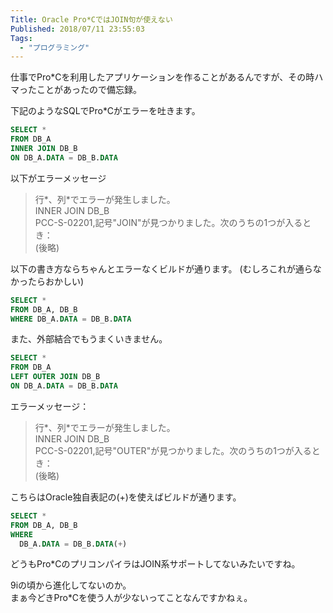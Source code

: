 ```yaml
---
Title: Oracle Pro*CではJOIN句が使えない
Published: 2018/07/11 23:55:03
Tags:
  - "プログラミング"
---
```

仕事でPro*Cを利用したアプリケーションを作ることがあるんですが、その時ハマったことがあったので備忘録。  





下記のようなSQLでPro*Cがエラーを吐きます。  

```sql
SELECT *  
FROM DB_A  
INNER JOIN DB_B  
ON DB_A.DATA = DB_B.DATA  
```

以下がエラーメッセージ  
> 行*、列*でエラーが発生しました。  
> INNER JOIN DB_B  
> PCC-S-02201,記号"JOIN"が見つかりました。次のうちの1つが入るとき：  
> (後略)  

以下の書き方ならちゃんとエラーなくビルドが通ります。  (むしろこれが通らなかったらおかしい)  
```sql
SELECT *  
FROM DB_A, DB_B  
WHERE DB_A.DATA = DB_B.DATA  
```

また、外部結合でもうまくいきません。  
```sql
SELECT *  
FROM DB_A  
LEFT OUTER JOIN DB_B  
ON DB_A.DATA = DB_B.DATA    
```

エラーメッセージ：  

> 行*、列*でエラーが発生しました。  
> INNER JOIN DB_B  
> PCC-S-02201,記号"OUTER"が見つかりました。次のうちの1つが入るとき：  
> (後略)  

こちらはOracle独自表記の(+)を使えばビルドが通ります。  

```sql
SELECT *  
FROM DB_A, DB_B  
WHERE  
  DB_A.DATA = DB_B.DATA(+)  
```

どうもPro*CのプリコンパイラはJOIN系サポートしてないみたいですね。  

<?# OEmbed "http://www016.upp.so-net.ne.jp/louvre/tips/engineering/software/oracle/procjoin.html" /?>

9iの頃から進化してないのか。  
まぁ今どきPro*Cを使う人が少ないってことなんですかねぇ。  
